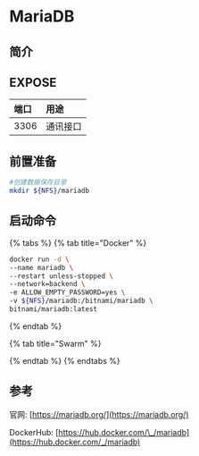 # MariaDB

## 简介



## EXPOSE

| 端口 | 用途 |
| :--- | :--- |
| 3306 | 通讯接口 |



## 前置准备

```bash
#创建数据保存目录
mkdir ${NFS}/mariadb
```

## 启动命令

{% tabs %}
{% tab title="Docker" %}
```bash
docker run -d \
--name mariadb \
--restart unless-stopped \
--network=backend \
-e ALLOW_EMPTY_PASSWORD=yes \
-v ${NFS}/mariadb:/bitnami/mariadb \
bitnami/mariadb:latest
```
{% endtab %}

{% tab title="Swarm" %}

{% endtab %}
{% endtabs %}



##  参考

官网: [https://mariadb.org/](https://mariadb.org/)

DockerHub: [https://hub.docker.com/\_/mariadb](https://hub.docker.com/_/mariadb)

